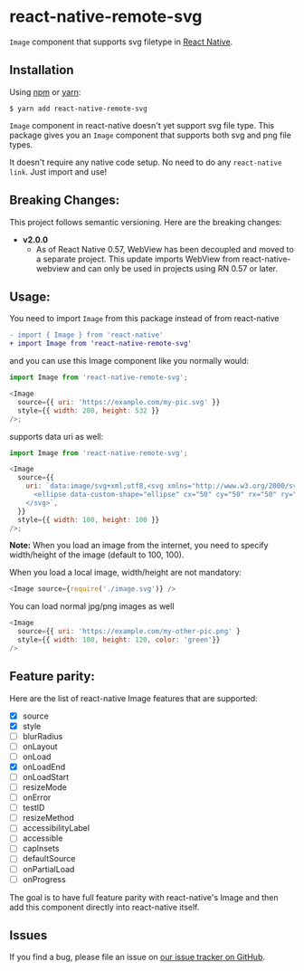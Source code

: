 # react-native-remote-svg

`Image` component that supports svg filetype in
[React Native](https://facebook.github.io/react-native).

## Installation

Using [npm](https://www.npmjs.com/) or [yarn](https://yarnpkg.com/):

    $ yarn add react-native-remote-svg

`Image` component in react-native doesn't yet support svg file type. This
package gives you an `Image` component that supports both svg and png file
types.

It doesn't require any native code setup. No need to do any `react-native link`.
Just import and use!

## Breaking Changes:

This project follows semantic versioning. Here are the breaking changes:

- **v2.0.0**
  - As of React Native 0.57, WebView has been decoupled and moved to a separate
    project. This update imports WebView from react-native-webview and can only
    be used in projects using RN 0.57 or later.

## Usage:

You need to import `Image` from this package instead of from react-native

```diff
- import { Image } from 'react-native'
+ import Image from 'react-native-remote-svg'
```

and you can use this Image component like you normally would:

```js
import Image from 'react-native-remote-svg';

<Image
  source={{ uri: 'https://example.com/my-pic.svg' }}
  style={{ width: 200, height: 532 }}
/>;
```

supports data uri as well:

```js
import Image from 'react-native-remote-svg';

<Image
  source={{
    uri: `data:image/svg+xml;utf8,<svg xmlns="http://www.w3.org/2000/svg" width="100px" height="100px"  viewBox="0 0 100 100">
      <ellipse data-custom-shape="ellipse" cx="50" cy="50" rx="50" ry="50" fill="green"  stroke="#00FF00" stroke-width ="2" />
    </svg>`,
  }}
  style={{ width: 100, height: 100 }}
/>;
```

**Note:** When you load an image from the internet, you need to specify
width/height of the image (default to 100, 100).

When you load a local image, width/height are not mandatory:

```js
<Image source={require('./image.svg')} />
```

You can load normal jpg/png images as well

```js
<Image
  source={{ uri: 'https://example.com/my-other-pic.png' }
  style={{ width: 100, height: 120, color: 'green'}}
/>
```

## Feature parity:

Here are the list of react-native Image features that are supported:

- [x] source
- [x] style
- [ ] blurRadius
- [ ] onLayout
- [ ] onLoad
- [x] onLoadEnd
- [ ] onLoadStart
- [ ] resizeMode
- [ ] onError
- [ ] testID
- [ ] resizeMethod
- [ ] accessibilityLabel
- [ ] accessible
- [ ] capInsets
- [ ] defaultSource
- [ ] onPartialLoad
- [ ] onProgress

The goal is to have full feature parity with react-native's Image and then add
this component directly into react-native itself.

## Issues

If you find a bug, please file an issue on
[our issue tracker on GitHub](https://facebook.github.io/react-native-remote-svg/issues).
